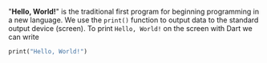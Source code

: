 "__Hello, World!__" is the traditional first program for beginning programming in a new language.
We use the `print()` function to output data to the standard output device (screen).
To print `Hello, World!` on the screen with Dart we can write
```dart
print("Hello, World!")
```
